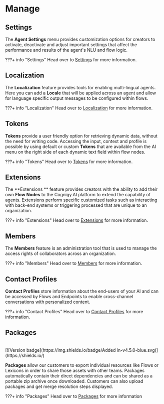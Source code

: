 # Manage
 
## Settings

The **Agent Settings** menu provides customization options for creators to activate, deactivate and adjust important settings that affect the performance and results of the agent's NLU and flow logic.

???+ info "Settings"
    Head over to [Settings]({{config.site_url}}ai/resources/manage/settings/) for more information.


## Localization

The **Localization** feature provides tools for enabling multi-lingual agents. Here you can add a **Locale** that will be applied across an agent and allow for language specific output messages to be configured within flows.

???+ info "Localization"
    Head over to [Localization]({{config.site_url}}ai/resources/manage/localization/)  for more information.

## Tokens

**Tokens** provide a user friendly option for retrieving dynamic data, without the need for writing code. Accessing the input, context and profile is possible by using default or custom **Tokens** that are available from the AI menu on the right side of each dynamic text field within flow nodes.

???+ info "Tokens"
    Head over to [Tokens]({{config.site_url}}ai/resources/manage/tokens/)  for more information.

## Extensions

The **Extensions ** feature provides creators with the ability to add their own **Flow Nodes** to the Cognigy.AI platform to extend the capability of agents. Extensions perform specific customized tasks such as interacting with back-end systems or triggering processed that are unique to an organization.

???+ info "Extensions"
    Head over to [Extensions]({{config.site_url}}ai/resources/manage/extensions/)  for more information.

## Members

The **Members** feature is an administration tool that is used to manage the access rights of collaborators across an organization. 

???+ info "Members"
    Head over to [Members]({{config.site_url}}ai/resources/manage/members/) for more information.

## Contact Profiles

**Contact Profiles** store information about the end-users of your AI and can be accessed by Flows and Endpoints to enable cross-channel conversations with personalized content.

???+ info "Contact Profiles"
    Head over to [Contact Profiles]({{config.site_url}}ai/resources/manage/contact-profiles/) for more information.

## Packages

<br>
[![Version badge](https://img.shields.io/badge/Added in-v4.5.0-blue.svg)](https://shields.io/)

**Packages** allow our customers to export individual resources like Flows or Lexicons in order to share those assets with other teams. Packages automatically contain their direct dependencies and can be shared as a portable zip archive once downloaded. Customers can also upload packages and get merge resolution steps displayed.

???+ info "Packages"
    Head over to [Packages]({{config.site_url}}ai/resources/manage/packages/) for more information